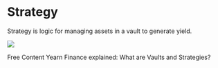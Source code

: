 # Strategy

Strategy is logic for managing assets in a vault to generate yield.

![](https://blog.yearn.finance/_next/image?url=%2F_posts%2F_articles%2Fmarco-worms%2Fyearn-finance-explained-what-are-vaults-and-strategies%2Fimage3.jpg%3Fw%3D1024%26h%3D597&w=1080&q=95)

<ResourceGroupTitle>Free Content</ResourceGroupTitle>
<BadgeLink colorScheme='yellow' badgeText='Read' href='https://blog.yearn.finance/articles/marco-worms/yearn-finance-explained-what-are-vaults-and-strategies'>Yearn Finance explained: What are Vaults and Strategies?</BadgeLink>
